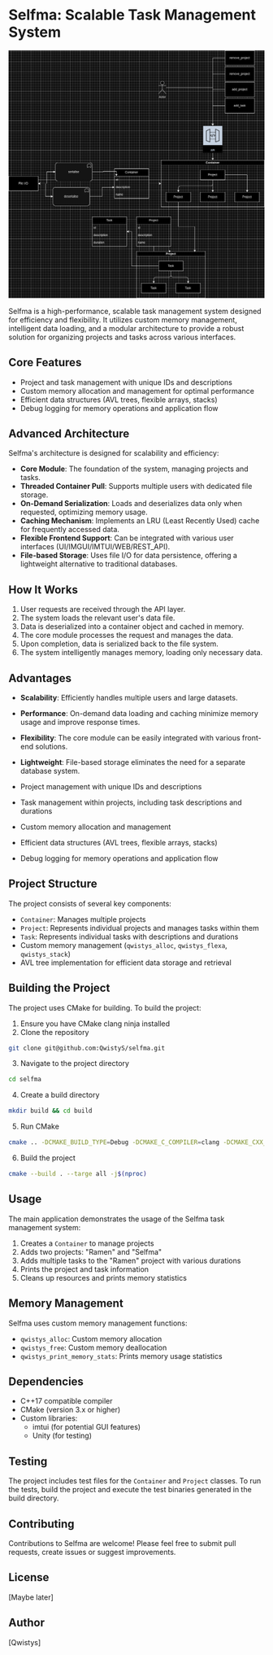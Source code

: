 # Selfma: Scalable Task Management System

<div align="center">
    <img src="image/selfma_diagram.png" alt="Selfma Architecture" width="600"/>
</div>

Selfma is a high-performance, scalable task management system designed for efficiency and flexibility. It utilizes custom memory management, intelligent data loading, and a modular architecture to provide a robust solution for organizing projects and tasks across various interfaces.

## Core Features

- Project and task management with unique IDs and descriptions
- Custom memory allocation and management for optimal performance
- Efficient data structures (AVL trees, flexible arrays, stacks)
- Debug logging for memory operations and application flow

## Advanced Architecture

Selfma's architecture is designed for scalability and efficiency:

- **Core Module**: The foundation of the system, managing projects and tasks.
- **Threaded Container Pull**: Supports multiple users with dedicated file storage.
- **On-Demand Serialization**: Loads and deserializes data only when requested, optimizing memory usage.
- **Caching Mechanism**: Implements an LRU (Least Recently Used) cache for frequently accessed data.
- **Flexible Frontend Support**: Can be integrated with various user interfaces (UI/IMGUI/IMTUI/WEB/REST_API).
- **File-based Storage**: Uses file I/O for data persistence, offering a lightweight alternative to traditional databases.

## How It Works

1. User requests are received through the API layer.
2. The system loads the relevant user's data file.
3. Data is deserialized into a container object and cached in memory.
4. The core module processes the request and manages the data.
5. Upon completion, data is serialized back to the file system.
6. The system intelligently manages memory, loading only necessary data.

## Advantages

- **Scalability**: Efficiently handles multiple users and large datasets.
- **Performance**: On-demand data loading and caching minimize memory usage and improve response times.
- **Flexibility**: The core module can be easily integrated with various front-end solutions.
- **Lightweight**: File-based storage eliminates the need for a separate database system.

- Project management with unique IDs and descriptions
- Task management within projects, including task descriptions and durations
- Custom memory allocation and management
- Efficient data structures (AVL trees, flexible arrays, stacks)
- Debug logging for memory operations and application flow

## Project Structure

The project consists of several key components:

- `Container`: Manages multiple projects
- `Project`: Represents individual projects and manages tasks within them
- `Task`: Represents individual tasks with descriptions and durations
- Custom memory management (`qwistys_alloc`, `qwistys_flexa`, `qwistys_stack`)
- AVL tree implementation for efficient data storage and retrieval

## Building the Project

The project uses CMake for building. To build the project:

1. Ensure you have CMake clang ninja installed
2. Clone the repository
``` bash 
git clone git@github.com:QwistyS/selfma.git
```
3. Navigate to the project directory
```bash 
cd selfma
```
4. Create a build directory
```bash 
mkdir build && cd build
```
5. Run CMake 
```bash 
cmake .. -DCMAKE_BUILD_TYPE=Debug -DCMAKE_C_COMPILER=clang -DCMAKE_CXX_COMPILER=clang++ -G Ninja
```
6. Build the project
```bash
cmake --build . --targe all -j$(nproc)
```

## Usage

The main application demonstrates the usage of the Selfma task management system:

1. Creates a `Container` to manage projects
2. Adds two projects: "Ramen" and "Selfma"
3. Adds multiple tasks to the "Ramen" project with various durations
4. Prints the project and task information
5. Cleans up resources and prints memory statistics

## Memory Management

Selfma uses custom memory management functions:

- `qwistys_alloc`: Custom memory allocation
- `qwistys_free`: Custom memory deallocation
- `qwistys_print_memory_stats`: Prints memory usage statistics

## Dependencies

- C++17 compatible compiler
- CMake (version 3.x or higher)
- Custom libraries: 
  - imtui (for potential GUI features)
  - Unity (for testing)

## Testing

The project includes test files for the `Container` and `Project` classes. To run the tests, build the project and execute the test binaries generated in the build directory.

## Contributing

Contributions to Selfma are welcome! Please feel free to submit pull requests, create issues or suggest improvements.

## License

[Maybe later]

## Author

[Qwistys]
